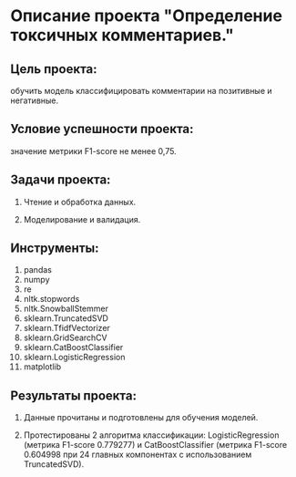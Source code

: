 # Описание проекта "Определение токсичных комментариев."

## Цель проекта: 
обучить модель классифицировать комментарии на позитивные и негативные. 

## Условие успешности проекта: 
значение метрики F1-score не менее 0,75.

## Задачи проекта:

1. Чтение и обработка данных.

2. Моделирование и валидация.

## Инструменты:

1. pandas
2. numpy
3. re
4. nltk.stopwords
5. nltk.SnowballStemmer
6. sklearn.TruncatedSVD
7. sklearn.TfidfVectorizer
8. sklearn.GridSearchCV
9. sklearn.CatBoostClassifier
10. sklearn.LogisticRegression
11. matplotlib

## Результаты проекта:

1. Данные прочитаны и подготовлены для обучения моделей.

2. Протестированы 2 алгоритма классификации: LogisticRegression (метрика F1-score 0.779277) и CatBoostClassifier (метрика F1-score 0.604998 при 24 главных компонентах с использованием TruncatedSVD).
